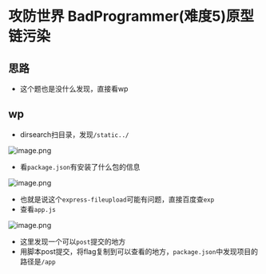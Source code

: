 # 攻防世界 BadProgrammer(难度5)原型链污染

## 思路

- 这个题也是没什么发现，直接看wp

## wp

- dirsearch扫目录，发现`/static../`

![image.png](https://cdn.nlark.com/yuque/0/2023/png/29405061/1683185712520-da91fec7-4b4d-4fbb-82c3-707f353c7ef1.png#averageHue=%23fafaf9&clientId=u3ca0fbff-d659-4&from=paste&height=336&id=ue14a846a&originHeight=672&originWidth=1481&originalType=binary&ratio=2&rotation=0&showTitle=false&size=87168&status=done&style=none&taskId=u3b2b1ed6-3728-4018-8c6d-c3ec438bf4a&title=&width=740.5)

- 看`package.json`有安装了什么包的信息

![image.png](https://cdn.nlark.com/yuque/0/2023/png/29405061/1683185807278-95b6e985-3273-4f2e-860d-ba909fdee559.png#averageHue=%23fdf8f8&clientId=u3ca0fbff-d659-4&from=paste&height=288&id=uf3d359e9&originHeight=576&originWidth=904&originalType=binary&ratio=2&rotation=0&showTitle=false&size=37803&status=done&style=none&taskId=u7e48c451-bc81-4889-9e49-d579b0b68f4&title=&width=452)

- 也就是说这个`express-fileupload`可能有问题，直接百度查`exp`
- 查看`app.js`

![image.png](https://cdn.nlark.com/yuque/0/2023/png/29405061/1683185869818-a9b2edb8-4663-4586-a440-108749d10eee.png#averageHue=%23fdfdfc&clientId=u3ca0fbff-d659-4&from=paste&height=398&id=u120a58fc&originHeight=796&originWidth=1507&originalType=binary&ratio=2&rotation=0&showTitle=false&size=96687&status=done&style=none&taskId=ub9bd962c-65d8-4c62-abfd-79efb7c1d51&title=&width=753.5)

- 这里发现一个可以`post`提交的地方
- 用脚本post提交，将flag复制到可以查看的地方，`package.json`中发现项目的路径是`/app`